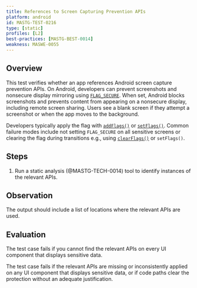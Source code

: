```yaml
---
title: References to Screen Capturing Prevention APIs
platform: android
id: MASTG-TEST-0216
type: [static]
profiles: [L2]
best-practices: [MASTG-BEST-0014]
weakness: MASWE-0055
---
```


## Overview

This test verifies whether an app references Android screen capture prevention APIs. On Android, developers can prevent screenshots and nonsecure display mirroring using [`FLAG_SECURE`](https://developer.android.com/security/fraud-prevention/activities#flag_secure). When set, Android blocks screenshots and prevents content from appearing on a nonsecure display, including remote screen sharing. Users see a blank screen if they attempt a screenshot or when the app moves to the background.

Developers typically apply the flag with [`addFlags()`](https://developer.android.com/reference/android/view/Window#addFlags(int)) or [`setFlags()`](https://developer.android.com/reference/android/view/Window#setFlags(int,int)). Common failure modes include not setting `FLAG_SECURE` on all sensitive screens or clearing the flag during transitions e.g., using [`clearFlags()`](https://developer.android.com/reference/android/view/Window#clearFlags(int)) or `setFlags()`.

## Steps

1. Run a static analysis (@MASTG-TECH-0014) tool to identify instances of the relevant APIs.

## Observation

The output should include a list of locations where the relevant APIs are used.

## Evaluation

The test case fails if you cannot find the relevant APIs on every UI component that displays sensitive data.

The test case fails if the relevant APIs are missing or inconsistently applied on any UI component that displays sensitive data, or if code paths clear the protection without an adequate justification.

